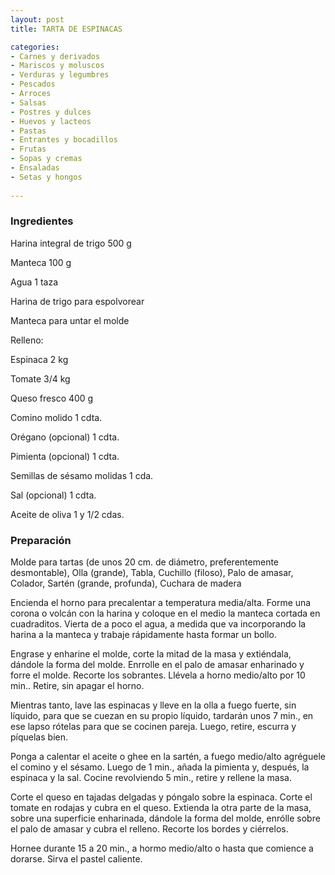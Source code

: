 ```yaml
---
layout: post
title: TARTA DE ESPINACAS

categories:
- Carnes y derivados
- Mariscos y moluscos
- Verduras y legumbres
- Pescados
- Arroces
- Salsas
- Postres y dulces
- Huevos y lacteos
- Pastas
- Entrantes y bocadillos
- Frutas
- Sopas y cremas
- Ensaladas
- Setas y hongos
 
---
```

<h3>Ingredientes</h3>
Harina integral de trigo 500 g

Manteca 100 g

Agua 1 taza

Harina de trigo para espolvorear

Manteca para untar el molde

Relleno:

Espinaca 2 kg

Tomate 3/4 kg

Queso fresco 400 g

Comino molido 1 cdta.

Orégano  (opcional) 1 cdta.

Pimienta  (opcional) 1 cdta.

Semillas de sésamo molidas 1 cda.

Sal  (opcional) 1 cdta.

Aceite de oliva 1 y 1/2 cdas.

<h3>Preparación</h3>
Molde para tartas (de unos 20 cm. de diámetro, preferentemente desmontable), Olla (grande), Tabla, Cuchillo (filoso), Palo de amasar, Colador, Sartén (grande, profunda), Cuchara de madera

Encienda el horno para precalentar a temperatura media/alta. Forme una corona o volcán con la harina y coloque en el medio la manteca cortada en cuadraditos. Vierta de a poco el agua, a medida que va incorporando la harina a la manteca y trabaje rápidamente hasta formar un bollo.

Engrase y enharine el molde, corte la mitad de la masa y extiéndala, dándole la forma del molde. Enrrolle en el palo de amasar enharinado y forre el molde. Recorte los sobrantes. Llévela a horno medio/alto por 10 min.. Retire, sin apagar el horno.

Mientras tanto, lave las espinacas y lleve en la olla a fuego fuerte, sin líquido, para que se cuezan en su propio líquido, tardarán unos 7 min., en ese lapso rótelas para que se cocinen pareja. Luego, retire, escurra y píquelas bien.

Ponga a calentar el aceite o ghee en la sartén, a fuego medio/alto agréguele el comino y el sésamo. Luego de 1 min., añada la pimienta y, después, la espinaca y la sal. Cocine revolviendo 5 min., retire y rellene la masa.

Corte el queso en tajadas delgadas y póngalo sobre la espinaca. Corte el tomate en rodajas y cubra en el queso. Extienda la otra parte de la masa, sobre una superficie enharinada, dándole la forma del molde, enrólle sobre el palo de amasar y cubra el relleno. Recorte los bordes y ciérrelos.

Hornee durante 15 a 20 min., a hormo medio/alto o hasta que comience a dorarse. Sirva el pastel caliente.

